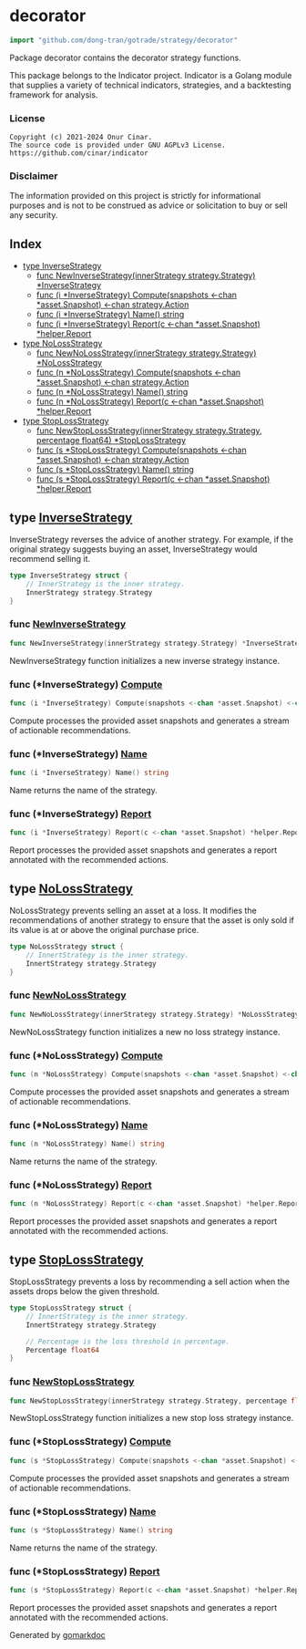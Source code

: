 <!-- Code generated by gomarkdoc. DO NOT EDIT -->

# decorator

```go
import "github.com/dong-tran/gotrade/strategy/decorator"
```

Package decorator contains the decorator strategy functions.

This package belongs to the Indicator project. Indicator is a Golang module that supplies a variety of technical indicators, strategies, and a backtesting framework for analysis.

### License

```
Copyright (c) 2021-2024 Onur Cinar.
The source code is provided under GNU AGPLv3 License.
https://github.com/cinar/indicator
```

### Disclaimer

The information provided on this project is strictly for informational purposes and is not to be construed as advice or solicitation to buy or sell any security.

## Index

- [type InverseStrategy](<#InverseStrategy>)
  - [func NewInverseStrategy\(innerStrategy strategy.Strategy\) \*InverseStrategy](<#NewInverseStrategy>)
  - [func \(i \*InverseStrategy\) Compute\(snapshots \<\-chan \*asset.Snapshot\) \<\-chan strategy.Action](<#InverseStrategy.Compute>)
  - [func \(i \*InverseStrategy\) Name\(\) string](<#InverseStrategy.Name>)
  - [func \(i \*InverseStrategy\) Report\(c \<\-chan \*asset.Snapshot\) \*helper.Report](<#InverseStrategy.Report>)
- [type NoLossStrategy](<#NoLossStrategy>)
  - [func NewNoLossStrategy\(innerStrategy strategy.Strategy\) \*NoLossStrategy](<#NewNoLossStrategy>)
  - [func \(n \*NoLossStrategy\) Compute\(snapshots \<\-chan \*asset.Snapshot\) \<\-chan strategy.Action](<#NoLossStrategy.Compute>)
  - [func \(n \*NoLossStrategy\) Name\(\) string](<#NoLossStrategy.Name>)
  - [func \(n \*NoLossStrategy\) Report\(c \<\-chan \*asset.Snapshot\) \*helper.Report](<#NoLossStrategy.Report>)
- [type StopLossStrategy](<#StopLossStrategy>)
  - [func NewStopLossStrategy\(innerStrategy strategy.Strategy, percentage float64\) \*StopLossStrategy](<#NewStopLossStrategy>)
  - [func \(s \*StopLossStrategy\) Compute\(snapshots \<\-chan \*asset.Snapshot\) \<\-chan strategy.Action](<#StopLossStrategy.Compute>)
  - [func \(s \*StopLossStrategy\) Name\(\) string](<#StopLossStrategy.Name>)
  - [func \(s \*StopLossStrategy\) Report\(c \<\-chan \*asset.Snapshot\) \*helper.Report](<#StopLossStrategy.Report>)


<a name="InverseStrategy"></a>
## type [InverseStrategy](<https://github.com/cinar/indicator/blob/master/strategy/decorator/inverse_strategy.go#L17-L20>)

InverseStrategy reverses the advice of another strategy. For example, if the original strategy suggests buying an asset, InverseStrategy would recommend selling it.

```go
type InverseStrategy struct {
    // InnerStrategy is the inner strategy.
    InnerStrategy strategy.Strategy
}
```

<a name="NewInverseStrategy"></a>
### func [NewInverseStrategy](<https://github.com/cinar/indicator/blob/master/strategy/decorator/inverse_strategy.go#L23>)

```go
func NewInverseStrategy(innerStrategy strategy.Strategy) *InverseStrategy
```

NewInverseStrategy function initializes a new inverse strategy instance.

<a name="InverseStrategy.Compute"></a>
### func \(\*InverseStrategy\) [Compute](<https://github.com/cinar/indicator/blob/master/strategy/decorator/inverse_strategy.go#L35>)

```go
func (i *InverseStrategy) Compute(snapshots <-chan *asset.Snapshot) <-chan strategy.Action
```

Compute processes the provided asset snapshots and generates a stream of actionable recommendations.

<a name="InverseStrategy.Name"></a>
### func \(\*InverseStrategy\) [Name](<https://github.com/cinar/indicator/blob/master/strategy/decorator/inverse_strategy.go#L30>)

```go
func (i *InverseStrategy) Name() string
```

Name returns the name of the strategy.

<a name="InverseStrategy.Report"></a>
### func \(\*InverseStrategy\) [Report](<https://github.com/cinar/indicator/blob/master/strategy/decorator/inverse_strategy.go#L51>)

```go
func (i *InverseStrategy) Report(c <-chan *asset.Snapshot) *helper.Report
```

Report processes the provided asset snapshots and generates a report annotated with the recommended actions.

<a name="NoLossStrategy"></a>
## type [NoLossStrategy](<https://github.com/cinar/indicator/blob/master/strategy/decorator/no_loss_strategy.go#L17-L20>)

NoLossStrategy prevents selling an asset at a loss. It modifies the recommendations of another strategy to ensure that the asset is only sold if its value is at or above the original purchase price.

```go
type NoLossStrategy struct {
    // InnertStrategy is the inner strategy.
    InnertStrategy strategy.Strategy
}
```

<a name="NewNoLossStrategy"></a>
### func [NewNoLossStrategy](<https://github.com/cinar/indicator/blob/master/strategy/decorator/no_loss_strategy.go#L23>)

```go
func NewNoLossStrategy(innerStrategy strategy.Strategy) *NoLossStrategy
```

NewNoLossStrategy function initializes a new no loss strategy instance.

<a name="NoLossStrategy.Compute"></a>
### func \(\*NoLossStrategy\) [Compute](<https://github.com/cinar/indicator/blob/master/strategy/decorator/no_loss_strategy.go#L35>)

```go
func (n *NoLossStrategy) Compute(snapshots <-chan *asset.Snapshot) <-chan strategy.Action
```

Compute processes the provided asset snapshots and generates a stream of actionable recommendations.

<a name="NoLossStrategy.Name"></a>
### func \(\*NoLossStrategy\) [Name](<https://github.com/cinar/indicator/blob/master/strategy/decorator/no_loss_strategy.go#L30>)

```go
func (n *NoLossStrategy) Name() string
```

Name returns the name of the strategy.

<a name="NoLossStrategy.Report"></a>
### func \(\*NoLossStrategy\) [Report](<https://github.com/cinar/indicator/blob/master/strategy/decorator/no_loss_strategy.go#L60>)

```go
func (n *NoLossStrategy) Report(c <-chan *asset.Snapshot) *helper.Report
```

Report processes the provided asset snapshots and generates a report annotated with the recommended actions.

<a name="StopLossStrategy"></a>
## type [StopLossStrategy](<https://github.com/cinar/indicator/blob/master/strategy/decorator/stop_loss_strategy.go#L16-L22>)

StopLossStrategy prevents a loss by recommending a sell action when the assets drops below the given threshold.

```go
type StopLossStrategy struct {
    // InnertStrategy is the inner strategy.
    InnertStrategy strategy.Strategy

    // Percentage is the loss threshold in percentage.
    Percentage float64
}
```

<a name="NewStopLossStrategy"></a>
### func [NewStopLossStrategy](<https://github.com/cinar/indicator/blob/master/strategy/decorator/stop_loss_strategy.go#L25>)

```go
func NewStopLossStrategy(innerStrategy strategy.Strategy, percentage float64) *StopLossStrategy
```

NewStopLossStrategy function initializes a new stop loss strategy instance.

<a name="StopLossStrategy.Compute"></a>
### func \(\*StopLossStrategy\) [Compute](<https://github.com/cinar/indicator/blob/master/strategy/decorator/stop_loss_strategy.go#L38>)

```go
func (s *StopLossStrategy) Compute(snapshots <-chan *asset.Snapshot) <-chan strategy.Action
```

Compute processes the provided asset snapshots and generates a stream of actionable recommendations.

<a name="StopLossStrategy.Name"></a>
### func \(\*StopLossStrategy\) [Name](<https://github.com/cinar/indicator/blob/master/strategy/decorator/stop_loss_strategy.go#L33>)

```go
func (s *StopLossStrategy) Name() string
```

Name returns the name of the strategy.

<a name="StopLossStrategy.Report"></a>
### func \(\*StopLossStrategy\) [Report](<https://github.com/cinar/indicator/blob/master/strategy/decorator/stop_loss_strategy.go#L63>)

```go
func (s *StopLossStrategy) Report(c <-chan *asset.Snapshot) *helper.Report
```

Report processes the provided asset snapshots and generates a report annotated with the recommended actions.

Generated by [gomarkdoc](<https://github.com/princjef/gomarkdoc>)
